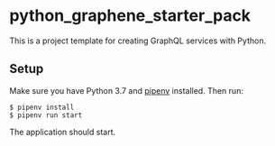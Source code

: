 # python_graphene_starter_pack

This is a project template for creating GraphQL services with Python.

## Setup

Make sure you have Python 3.7 and [pipenv](https://pipenv.readthedocs.io/en/latest/) installed. Then run:

```
$ pipenv install
$ pipenv run start
```

The application should start.
